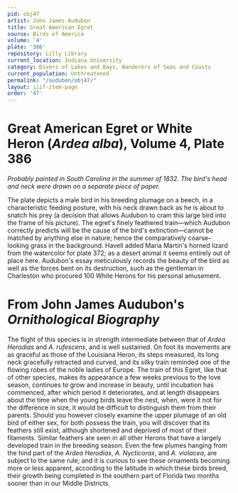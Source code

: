 ```yaml
---
pid: obj47
artist: John James Audubon
title: Great American Egret
source: Birds of America
volume: '4'
plate: '386'
repository: Lilly Library
current_location: Indiana University
category: Divers of Lakes and Bays, Wanderers of Seas and Coasts
current_population: Unthreatened
permalink: "/audubon/obj47/"
layout: iiif-item-page
order: '47'
---
```


# Great American Egret or White Heron (_Ardea alba_), Volume 4, Plate 386

_Probably painted in South Carolina in the summer of 1832. The bird's head and neck were drawn on a separate piece of paper._

The plate depicts a male bird in his breeding plumage on a beech, in a characteristic feeding posture, with his neck drawn back as he is about to snatch his prey (a decision that allows Audubon to cram this large bird into the frame of his picture). The egret's finely feathered train—which Audubon correctly predicts will be the cause of the bird's extinction—cannot be matched by anything else in nature; hence the comparatively coarse–looking grass in the background. Havell added Maria Martin's horned lizard from the watercolor for plate 372; as a desert animal it seems entirely out of place here. Audubon's essay meticulously records the beauty of the bird as well as the forces bent on its destruction, such as the gentleman in Charleston who procured 100 White Herons for his personal amusement.

# From John James Audubon's _Ornithological Biography_

The flight of this species is in strength intermediate between that of _Ardea Herodias_ and _A. rufescens_, and is well sustained. On foot its movements are as graceful as those of the Louisiana Heron, its steps measured, its long neck gracefully retracted and curved, and its silky train reminded one of the flowing robes of the noble ladies of Europe. The train of this Egret, like that of other species, makes its appearance a few weeks previous to the love season, continues to grow and increase in beauty, until incubation has commenced, after which period it deteriorates, and at length disappears about the time when the young birds leave the nest, when, were it not for the difference in size, it would be difficult to distinguish them from their parents. Should you however closely examine the upper plumage of an old bird of either sex, for both possess the train, you will discover that its feathers still exist, although shortened and deprived of most of their filaments. Similar feathers are seen in all other Herons that have a largely developed train in the breeding season. Even the few plumes hanging from the hind part of the _Ardea Herodias_, _A. Nycticorax_, and _A. violacea_, are subject to the same rule; and it is curious to see these ornaments becoming more or less apparent, according to the latitude in which these birds breed, their growth being completed in the southern part of Florida two months sooner than in our Middle Districts.
